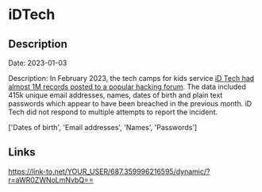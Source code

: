 # iDTech

## Description

Date: 2023-01-03

Description:
In February 2023, the tech camps for kids service <a href="https://twitter.com/FalconFeedsio/status/1629340450149498881" target="_blank" rel="noopener">iD Tech had almost 1M records posted to a popular hacking forum</a>. The data included 415k unique email addresses, names, dates of birth and plain text passwords which appear to have been breached in the previous month. iD Tech did not respond to multiple attempts to report the incident.


['Dates of birth', 'Email addresses', 'Names', 'Passwords']

## Links

https://link-to.net/YOUR_USER/687.359996216595/dynamic/?r=aWR0ZWNoLmNvbQ==